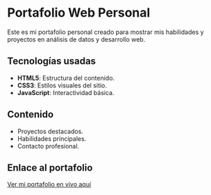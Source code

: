# Portafolio Web Personal
Este es mi portafolio personal creado para mostrar mis habilidades y proyectos en análisis de datos y desarrollo web.

## Tecnologías usadas
- **HTML5**: Estructura del contenido.
- **CSS3**: Estilos visuales del sitio.
- **JavaScript**: Interactividad básica.

## Contenido
- Proyectos destacados.
- Habilidades principales.
- Contacto profesional.

## Enlace al portafolio
[Ver mi portafolio en vivo aquí](#)
